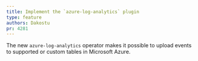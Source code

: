 ```yaml
---
title: Implement the `azure-log-analytics` plugin
type: feature
authors: Dakostu
pr: 4281
---
```


The new `azure-log-analytics` operator makes it possible to upload events to
supported or custom tables in Microsoft Azure.
